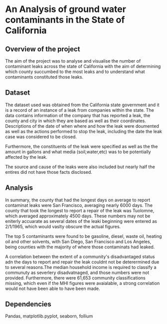 
# An Analysis of ground water contaminants in the State of California 
## Overview of the project

The aim of the project was to analyse and visualise the number of contaminant leaks across the state  of California with the aim of determining which county succumbed to the most leaks and to understand what contaminants constituted those leaks. 

## Dataset
The dataset used was obtained from the California state government and it is a record of an instance of a leak from companies within the state. The data contains information of the company that has reported a leak, the county and city in which they are based as well as their coordinates. Descriptions of the date of when where and how the leak were doumented as well as the actions performed to stop the leak, including the date the leak case was considered to be closed.

Furthermore, the constituents of the leak were specified as well as the the amount in gallons and what media (soil,water,etc) was to be potentially affected by the leak.

The source and cause of the leaks were also included but nearly half the entires did not have those facts disclosed.

## Analysis 
In summary, the county that had the longest days on average to report contaminat leaks were San Francisco, averaging nearly 6000 days. The county that took the longest to report a repair of the leak was Tuolomne, which averaged approximately 4500 days. These numbers may not be eniterly accuarate as several dates of the leaki beginning were entered as 2/1/1965, which would vaslty obscure the actual figures.

The top 5 contaminants were found to be gasoline, diesel, waste oil, heating oil and other solvents, with San Diego, San Francisco and Los Angeles, being counties with the majority of where those contaminats had leaked.

A correlation between the extent of a community's disadvantaged status adn the days to report and repair the leak couldnt not be deterermined due to several reasons.The median household income is required to classify a communuty as severlery disadvatnaged, and those numbers were not provided. Furthermore, there were 61,653 community classifications missing, which even if the MHI figures were avaialable, a strong correlation would not have been able to have been made. 
## Dependencies 
Pandas, matplotlib.pyplot, seaborn, follium

